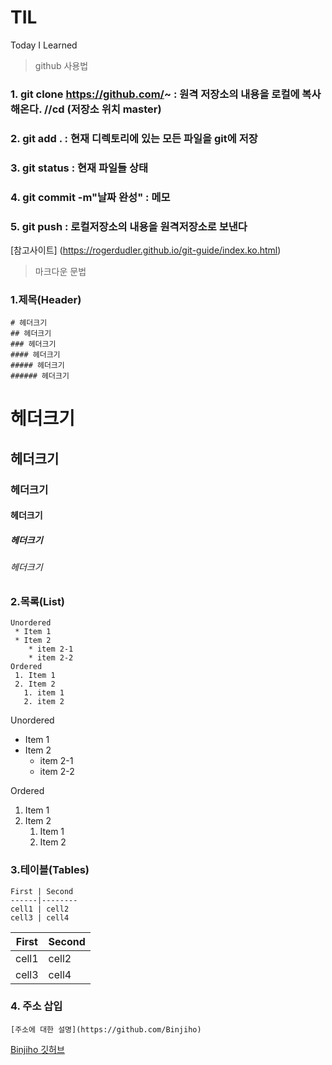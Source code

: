 # TIL
Today I Learned

> github 사용법
### 1. git clone https://github.com/~ : 원격 저장소의 내용을 로컬에 복사해온다. //cd (저장소 위치 master)
### 2. git add . : 현재 디렉토리에 있는 모든 파일을 git에 저장
### 3. git status : 현재 파일들 상태 
### 4. git commit -m"날짜 완성" : 메모
### 5. git push : 로컬저장소의 내용을 원격저장소로 보낸다
[참고사이트] (https://rogerdudler.github.io/git-guide/index.ko.html)

> 마크다운 문법

### 1.제목(Header)
```
# 헤더크기
## 헤더크기
### 헤더크기
#### 헤더크기
##### 헤더크기
###### 헤더크기
```

# 헤더크기
## 헤더크기
### 헤더크기
#### 헤더크기
##### 헤더크기
###### 헤더크기

### 2.목록(List)

```
Unordered
 * Item 1
 * Item 2
    * item 2-1
    * item 2-2
Ordered
 1. Item 1
 2. Item 2
   1. item 1
   2. item 2
```

Unordered
 * Item 1
 * Item 2
    * item 2-1
    * item 2-2
    
Ordered
 1. Item 1
 2. Item 2
    1. Item 1
    2. Item 2


### 3.테이블(Tables)

```
First | Second
------|--------
cell1 | cell2
cell3 | cell4
```

First | Second
------|--------
cell1 | cell2
cell3 | cell4

### 4. 주소 삽입
```
[주소에 대한 설명](https://github.com/Binjiho) 

```
[Binjiho 깃허브](https://github.com/Binjiho)
